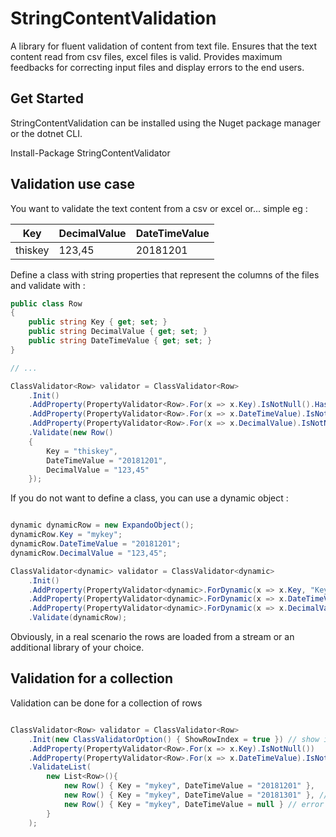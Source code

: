 # StringContentValidation

A library for fluent validation of content from text file. Ensures that the text content read from csv files, excel files is valid. Provides maximum feedbacks for correcting input files and display errors to the end users.

## Get Started

StringContentValidation can be installed using the Nuget package manager or the dotnet CLI.

Install-Package StringContentValidator

## Validation use case

You want to validate the text content from a csv or excel or... simple eg :

| Key     | DecimalValue | DateTimeValue |
| ------- | ------------ | ------------- |
| thiskey | 123,45       | 20181201      |

Define a class with string properties that represent the columns of the files and validate with :

```cs
public class Row
{
    public string Key { get; set; }
    public string DecimalValue { get; set; }
    public string DateTimeValue { get; set; }
}

// ...

ClassValidator<Row> validator = ClassValidator<Row>
    .Init()
    .AddProperty(PropertyValidator<Row>.For(x => x.Key).IsNotNull().HasLength(5,10))
    .AddProperty(PropertyValidator<Row>.For(x => x.DateTimeValue).IsNotNull().IsDateTime("yyyyMMdd"))
    .AddProperty(PropertyValidator<Row>.For(x => x.DecimalValue).IsNotNull().IsDecimal())
    .Validate(new Row()
    {
        Key = "thiskey",
        DateTimeValue = "20181201",
        DecimalValue = "123,45"
    });
```

If you do not want to define a class, you can use a dynamic object :

```cs

dynamic dynamicRow = new ExpandoObject();
dynamicRow.Key = "mykey";
dynamicRow.DateTimeValue = "20181201";
dynamicRow.DecimalValue = "123,45";

ClassValidator<dynamic> validator = ClassValidator<dynamic>
    .Init()
    .AddProperty(PropertyValidator<dynamic>.ForDynamic(x => x.Key, "Key").IsNotNull().HasLength(5, 10))
    .AddProperty(PropertyValidator<dynamic>.ForDynamic(x => x.DateTimeValue, "DateTimeValue").IsDateTime("yyyyMMdd"))
    .AddProperty(PropertyValidator<dynamic>.ForDynamic(x => x.DecimalValue, "DecimalValue").IsNotNull().IsDecimal())
    .Validate(dynamicRow);

```

Obviously, in a real scenario the rows are loaded from a stream or an additional library of your choice.

## Validation for a collection

Validation can be done for a collection of rows

```cs

ClassValidator<Row> validator = ClassValidator<Row>
    .Init(new ClassValidatorOption() { ShowRowIndex = true }) // show index in error list
    .AddProperty(PropertyValidator<Row>.For(x => x.Key).IsNotNull())
    .AddProperty(PropertyValidator<Row>.For(x => x.DateTimeValue).IsNotNull().IsDateTime("yyyyMMdd"))
    .ValidateList(
        new List<Row>(){
            new Row() { Key = "mykey", DateTimeValue = "20181201" },
            new Row() { Key = "mykey", DateTimeValue = "20181301" }, // error
            new Row() { Key = "mykey", DateTimeValue = null } // error
        }
    );

```
